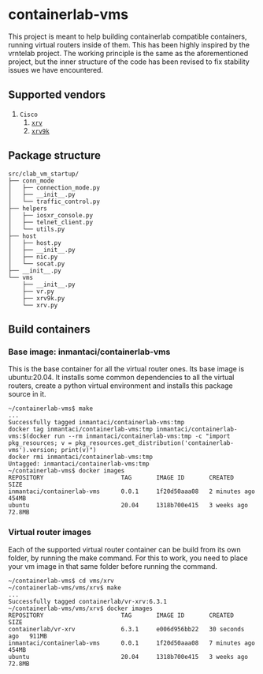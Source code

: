 # containerlab-vms

This project is meant to help building containerlab compatible containers, running virtual routers inside of them.  This has been highly inspired by the vrntelab project.  The working principle is the same as the aforementioned project, but the inner structure of the code has been revised to fix stability issues we have encountered.

## Supported vendors

 1. `Cisco`
    1. [`xrv`](vms/xrv)
    2. [`xrv9k`](vms/xrv9k)

## Package structure
```
src/clab_vm_startup/
├── conn_mode
│   ├── connection_mode.py
│   ├── __init__.py
│   └── traffic_control.py
├── helpers
│   ├── iosxr_console.py
│   ├── telnet_client.py
│   └── utils.py
├── host
│   ├── host.py
│   ├── __init__.py
│   ├── nic.py
│   └── socat.py
├── __init__.py
└── vms
    ├── __init__.py
    ├── vr.py
    ├── xrv9k.py
    └── xrv.py
```

## Build containers

### Base image: inmantaci/containerlab-vms

This is the base container for all the virtual router ones.  Its base image is ubuntu:20.04.  It installs some common dependencies to all the virtual routers, create a python virtual environment and installs this package source in it.

```console
~/containerlab-vms$ make
...
Successfully tagged inmantaci/containerlab-vms:tmp
docker tag inmantaci/containerlab-vms:tmp inmantaci/containerlab-vms:$(docker run --rm inmantaci/containerlab-vms:tmp -c "import pkg_resources; v = pkg_resources.get_distribution('containerlab-vms').version; print(v)")
docker rmi inmantaci/containerlab-vms:tmp
Untagged: inmantaci/containerlab-vms:tmp
~/containerlab-vms$ docker images
REPOSITORY                      TAG       IMAGE ID       CREATED          SIZE
inmantaci/containerlab-vms      0.0.1     1f20d50aaa08   2 minutes ago    454MB
ubuntu                          20.04     1318b700e415   3 weeks ago      72.8MB
```

### Virtual router images

Each of the supported virtual router container can be build from its own folder, by running the make command.  For this to work, you need to place your vm image in that same folder before running the command.

```console
~/containerlab-vms$ cd vms/xrv
~/containerlab-vms/vms/xrv$ make
...
Successfully tagged containerlab/vr-xrv:6.3.1
~/containerlab-vms/vms/xrv$ docker images
REPOSITORY                      TAG       IMAGE ID       CREATED          SIZE
containerlab/vr-xrv             6.3.1     e006d956bb22   30 seconds ago   911MB
inmantaci/containerlab-vms      0.0.1     1f20d50aaa08   7 minutes ago    454MB
ubuntu                          20.04     1318b700e415   3 weeks ago      72.8MB
```
